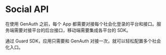 # Social API

<LastUpdated/>

在使用 GenAuth 之前，每个 App 都需要对接每个社会化登录的平台和接口。服务端需要对接平台的后台接口，移动端需要集成各平台的 SDK。

通过 Guard SDK，应用只需要和 GenAuth 对接一次，就可以轻松配置多个社会化入口。
